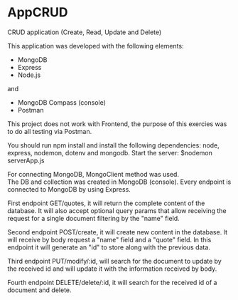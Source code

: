 # AppCRUD
CRUD application (Create, Read, Update and Delete)

This application was developed with the following elements:
- MongoDB
- Express
- Node.js

and
- MongoDB Compass (console)
- Postman

This project does not work with Frontend, the purpose of this exercies was to do all testing via Postman.

You should run npm install and install the following dependencies: node, express, nodemon, dotenv and mongodb.
Start the server: $nodemon serverApp.js

For connecting MongoDB, MongoClient method was used.  
The DB and collection was created in MongoDB (console).
Every endpoint is connected to MongoDB by using Express.

First endpoint GET/quotes, it will return the complete content of the database. It will also accept optional query params that allow receiving the request for a single document filtering by the "name" field.

Second endpoint POST/create, it will create new content in the database. It will receive by body request a "name" field and a "quote" field. In this endpoint it will generate an "id" to store along with the previous data. 

Third endpoint PUT/modify/:id, will search for the document to update by the received id and will update it with the information received by body.

Fourth endpoint DELETE/delete/:id, it will search for the received id of a document and delete.

